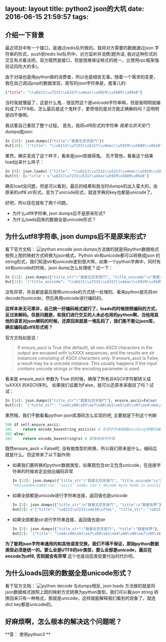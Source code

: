 layout: layout
title: python2 json的大坑
date: 2016-06-15 21:59:57
tags:
---
## 介绍一下背景

最近项目中有一个接口，是通过redis队列做的。我将对方需要的数据通过json 字符串的形式，push到redis list队列中，对方监听并消费(题外话, 我对这种形式的交互有点看法吧，双方既然是接口，但是很难保证格式的统一，比使用rpc框架强验证风险大的多)。

由于对端也是用python做的消费者，所以也是相安无事。随着一个需求的变更，我在自己调试pop的数据发现，我写的json字符串是，酱事儿的:
```json
{"title": "\\u6211\\u7231\\u5317\\u4eac\\u5929\\u5b89\\u95e8"}
```
当时我就懵逼了，这是什么鬼...
很显然这个是unicode字符串嘛，但是我明明就编码成了UTF8啦，怎么最后是这个鬼样子，更奇怪的是对方能正确解码吗？这明明是四不像啊。

我试着自己重现了整个过程。
首先，我将utf8形式的字符串 *我爱北京天安门* dumps成json:
```python
In [10]: json.dumps({"title":"我爱北京天安门"})
Out[10]: '{"title": "\\u6211\\u7231\\u5317\\u4eac\\u5929\\u5b89\\u95e8"}'
```
果然，确实变成了这个样子，看来是json库搞得鬼。
先不管他，看看这个结果load出来什么样子：
```python
In [9]: json.loads('{"title": "\\u6211\\u7231\\u5317\\u4eac\\u5929\\u5b89\\u95e8"}')
Out[9]: {u'title': u'\u6211\u7231\u5317\u4eac\u5929\u5b89\u95e8'}
```
确实load没问题，但是可以看到，最后的结果和我当时dumps的出入蛮大的，由原来的utf8 str形式，变为了unicode形式，就连字典的key也都是unicode了。


好吧，所以现在就有了两个问题。
* 为什么utf8字符串, json dumps后不是原来形式?
* 为什么loads回来的数据全是unicode形式？

## 为什么utf8字符串, json dumps后不是原来形式?
看下官方文档：
![python encode](/img/python_encode.png)
json.dumps方法做的就是将python数据格式按照上图的映射方式转换为json格式。Python str和unicode都可以转换成json 的string形式，我们知道str和unicode差别很大啊，如果一个python字典中，同时有str和unicode的时候，json dump怎么处理呢？试一下：
```python
In [12]: json.dumps({"title_str":"我爱北京天安门", "title_unicode":u"我爱北京天安门"})
Out[12]: '{"title_unicode": "\\u6211\\u7231\\u5317\\u4eac\\u5929\\u5b89\\u95e8", "title_str": "\\u6211\\u7231\\u5317\\u4eac\\u5929\\u5b89\\u95e8"}'
```
没有异常，并且都是最后按照unicode的方式统一处理的。看来python是先将str decode为unicode，然后再用unicode进行编码的。

**这样本来无可厚非，自己统一好编码格式就行了，loads的时候按照编码的方式，反过来解码。但是问题是，和我们进行交互的人未必也用的python啊，当他用其他的语言对json解码的时候，还原回来就是一堆乱码了，我们能不能让json库，确实编码成utf8形式呢？**

官方文档如是说：
>If ensure_ascii is True (the default), all non-ASCII characters in the output are escaped with \uXXXX sequences, and the results are str instances consisting of ASCII characters only. If ensure_ascii is False, a result may be a unicode instance. This usually happens if the input contains unicode strings or the encoding parameter is used.

看来是 ensure_ascii 参数为 True 的时候，确保了所有非ASCII字符都转义成 \uXXXX 的ASCII序列。
如果我们设置为False，就可以还原本来面目了吗？试试：
```python
In [14]: json.dumps({"title_str":"我爱北京天安门"}, ensure_ascii=False)
Out[14]: '{"title_str": "\xe6\x88\x91\xe7\x88\xb1\xe5\x8c\x97\xe4\xba\xac\xe5\xa4\xa9\xe5\xae\x89\xe9\x97\xa8"}'
```
果然哦，我们干脆看看python json库源码怎么实现的吧, 主要就是下列这个判断 

```python
200 if self.ensure_ascii:
201     return encode_basestring_ascii(o) # 先将字符串根据encoding参数的编码统一转化为unicode，然后连接字符串
202 else:
203     return encode_basestring(o) # 直接连接字符串
```
既然ensure_ascii = False时, 没有做类型的转换，所以我们原来是什么，编码后就是什么。但这带来了以下副作用:
* 如果我们要转换的python数据类型，如果既包含str又包含unicode，在连接字符串的时候肯定会抛出编码异常

    ```python
    In [13]: json.dumps({"title_str":"我爱北京天安门", "title_unicode":u"我爱北京天安门"}, ensure_ascii=False)
    "UnicodeDecodeError: 'ascii' codec can't decode byte 0xe6 in position 1: ordinal not in range(128)"
    ```

* 如果全部都是unicode进行字符串连接，返回值也是unicode
    ```python
    In [3]: json.dumps({"title_str":u"我爱北京天安门", "title":u"我爱世界"}, ensure_ascii=False)
    Out[3]: u'{"title": "\u6211\u7231\u4e16\u754c", "title_str": "\u6211\u7231\u5317\u4eac\u5929\u5b89\u95e8"}'
    ```

* 如果全部都是str进行字符串连接，返回值也是str
    ```python
    In [2]: json.dumps({"title_str":"我爱北京天安门", "title":"我爱世界"}, ensure_ascii=False)
    Out[2]: '{"title": "\xe6\x88\x91\xe7\x88\xb1\xe4\xb8\x96\xe7\x95\x8c", "title_str": "\xe6\x88\x91\xe7\x88\xb1\xe5\x8c\x97\xe4\xba\xac\xe5\xa4\xa9\xe5\xae\x89\xe9\x97\xa8"}'
    ```

**为了能将json字符串通用的和其他语言交换，我们不得不保证，原始python数据类型必须是统一的。要么全是UTF8的str类型，要么全部是unicode，最后在encode为utf8, 否则就会有异常** 这个也是动态类型要付出的代价吧。


## 为什么loads回来的数据全是unicode形式？
看下官方文档：
![python decode](/img/python_decode.png)
与dumps相反, json.loads 方法做的就是将json数据格式按照上图的映射方式转换为python类型。我们可以看json string 转换回来只有一种格式，那就是unicode，这样就能解释我们看到的现象了，就连dict key都是unicode的。



## 好麻烦啊，怎么根本的解决这个问题呢？
**答： 使用python3 **


